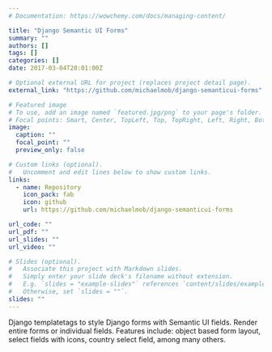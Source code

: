 ```yaml
---
# Documentation: https://wowchemy.com/docs/managing-content/

title: "Django Semantic UI Forms"
summary: ""
authors: []
tags: []
categories: []
date: 2017-03-04T20:01:00Z

# Optional external URL for project (replaces project detail page).
external_link: "https://github.com/michaelmob/django-semanticui-forms"

# Featured image
# To use, add an image named `featured.jpg/png` to your page's folder.
# Focal points: Smart, Center, TopLeft, Top, TopRight, Left, Right, BottomLeft, Bottom, BottomRight.
image:
  caption: ""
  focal_point: ""
  preview_only: false

# Custom links (optional).
#   Uncomment and edit lines below to show custom links.
links:
  - name: Repository
    icon_pack: fab
    icon: github
    url: https://github.com/michaelmob/django-semanticui-forms

url_code: ""
url_pdf: ""
url_slides: ""
url_video: ""

# Slides (optional).
#   Associate this project with Markdown slides.
#   Simply enter your slide deck's filename without extension.
#   E.g. `slides = "example-slides"` references `content/slides/example-slides.md`.
#   Otherwise, set `slides = ""`.
slides: ""
---
```


Django templatetags to style Django forms with Semantic UI fields.
Render entire forms or individual fields.
Features include:
  object based form layout,
  select fields with icons,
  country select field,
  among many others.
